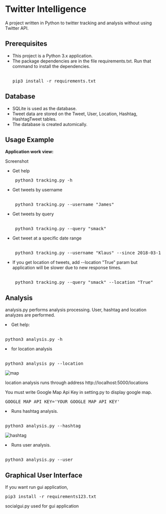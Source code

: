 # Twitter Intelligence

A project written in Python to twitter tracking and analysis without using Twitter API.

## Prerequisites
  <ul>
  <li>This project is a Python 3.x application.</li>
  
  <li>The package dependencies are in the file requirements.txt. Run that command to install the dependencies.</li>
  <br>
  <pre>pip3 install -r requirements.txt</pre>
  
</ul>

## Database

<ul>
  <li>SQLite is used as the database.</li>

  <li>Tweet data are stored on the Tweet, User, Location, Hashtag, HashtagTweet tables.</li>

  <li>The database is created automically.</li>
</ul>

## Usage Example

<b>Application work view:</b>

Screenshot

<ul>
  
<li>Get help</li>

<pre> python3 tracking.py -h </pre>

<li>Get tweets by username </li>
<br>
<pre> python3 tracking.py --username "James" </pre>

<li>Get tweets by query</li>

<br>

<pre> python3 tracking.py --query "smack" </pre>

<li>Get tweet at a specific date range</li>
<br>
<pre> python3 tracking.py --username "Klaus" --since 2018-03-10 --until 2018-03-15 --maxtweets 10 </pre>

<li> If you get location of tweets, add --location "True" param but application will be slower due to new response times.
<br><br>
<pre> python3 tracking.py --query "smack" --location "True"</pre>

</ul>

## Analysis

 analysis.py performs analysis processing. User, hashtag and location analyzes are performed.

<li>Get help:</li>
<br>
<pre>python3 analysis.py -h</pre> 

<li>for location analysis </li>
<br>
<pre>python3 analysis py --location</pre>

![map](https://user-images.githubusercontent.com/17202632/41524483-5baf98be-72e6-11e8-9130-c6db7380ae5d.png)

location analysis runs through address http://localhost:5000/locations

You must write Google Map Api Key in setting.py to display google map.

<pre>GOOGLE_MAP_API_KEY='YOUR_GOOGLE_MAP_API_KEY'</pre>

<li>Runs hashtag analysis.</li>
<br>
<pre>python3 analysis.py --hashtag</pre> 

![hashtag](https://user-images.githubusercontent.com/17202632/43121336-135e21e6-8f26-11e8-93bd-16fe966f8aeb.png)

<li>Runs user analysis.</li>
<br>
<pre>python3 analysis.py --user</pre> 


## Graphical User Interface
 If you want run gui application,
 <pre>pip3 install -r requirements123.txt</pre>
 
 socialgui.py used for gui application
